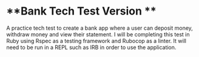 # **Bank Tech Test Version **


A practice tech test to create a bank app where a user can deposit money, withdraw money and view their statement. I will be completing this test in Ruby using Rspec as a testing framework and Rubocop as a linter. It will need to be run in a REPL such as IRB in order to use the application.
